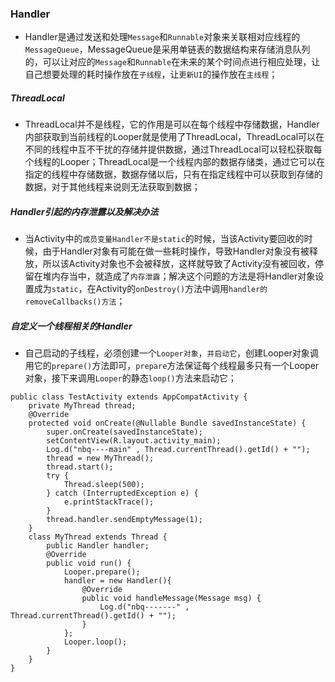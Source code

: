### Handler
+ Handler是通过发送和处理`Message`和`Runnable`对象来关联相对应线程的`MessageQueue`，MessageQueue是采用单链表的数据结构来存储消息队列的，可以让对应的`Message`和`Runnable`在未来的某个时间点进行相应处理，让自己想要处理的耗时操作放在`子线程`，让`更新UI`的操作放在`主线程`；
##### ThreadLocal
+ ThreadLocal并不是线程，它的作用是可以在每个线程中存储数据，Handler内部获取到当前线程的Looper就是使用了ThreadLocal，ThreadLocal可以在不同的线程中互不干扰的存储并提供数据，通过ThreadLocal可以轻松获取每个线程的Looper；ThreadLocal是一个线程内部的数据存储类，通过它可以在指定的线程中存储数据，数据存储以后，只有在指定线程中可以获取到存储的数据，对于其他线程来说则无法获取到数据；
##### Handler引起的内存泄露以及解决办法
+ 当Activity中的`成员变量Handler不是static`的时候，当该Activity要回收的时候，由于Handler对象有可能在做一些耗时操作，导致Handler对象没有被释放，所以该Activity对象也不会被释放，这样就导致了Activity没有被回收，停留在堆内存当中，就造成了`内存泄露`；解决这个问题的方法是将Handler对象设置成为`static`，在Activity的`onDestroy()`方法中调用`handler的removeCallbacks()方法`；
##### 自定义一个线程相关的Handler
+ 自己启动的子线程，必须创建一个`Looper对象`，`并启动它`，创建Looper对象调用它的`prepare()`方法即可，`prepare`方法保证每个线程最多只有一个Looper对象，接下来调用`Looper`的静态`loop()`方法来启动它；

```
public class TestActivity extends AppCompatActivity {
    private MyThread thread;
    @Override
    protected void onCreate(@Nullable Bundle savedInstanceState) {
        super.onCreate(savedInstanceState);
        setContentView(R.layout.activity_main);
        Log.d("nbq----main" , Thread.currentThread().getId() + "");
        thread = new MyThread();
        thread.start();
        try {
            Thread.sleep(500);
        } catch (InterruptedException e) {
            e.printStackTrace();
        } 
        thread.handler.sendEmptyMessage(1);
    }    
    class MyThread extends Thread {
        public Handler handler;
        @Override
        public void run() {
            Looper.prepare();
            handler = new Handler(){
                @Override
                public void handleMessage(Message msg) {
                    Log.d("nbq-------" , Thread.currentThread().getId() + "");
                }
            };
            Looper.loop();
        }
    }
}
```
